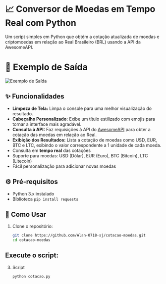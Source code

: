 # 📈 Conversor de Moedas em Tempo Real com Python

Um script simples em Python que obtém a cotação atualizada de moedas e criptomoedas em relação ao Real Brasileiro (BRL) usando a API da AwesomeAPI.

# 📄 Exemplo de Saída
![Exemplo de Saída](https://github.com/user-attachments/assets/38b607fc-639b-4475-a886-c9658bacbc20)

## ✨ Funcionalidades
- **Limpeza de Tela:** Limpa o console para uma melhor visualização do resultado.
- **Cabeçalho Personalizado:** Exibe um título estilizado com emojis para tornar a interface mais agradável.
- **Consulta à API:** Faz requisições à API do [AwesomeAPI](https://docs.awesomeapi.com.br/) para obter a cotação das moedas em relação ao Real.
- **Exibição dos Resultados:** Lista a cotação de moedas como USD, EUR, BTC e LTC, exibindo o valor correspondente a 1 unidade de cada moeda.
- Consulta em **tempo real** das cotações
- Suporte para moedas: USD (Dólar), EUR (Euro), BTC (Bitcoin), LTC (Litecoin)
- Fácil personalização para adicionar novas moedas

## ⚙️ Pré-requisitos
- Python 3.x instalado
- Biblioteca `pip install requests`

## 🚀 Como Usar
1. Clone o repositório:
   ```bash
   git clone https://github.com/Alan-0718-sj/cotacao-moedas.git
   cd cotacao-moedas

   
## Execute o script:
3. Script
   ```bash
   python cotacao.py
